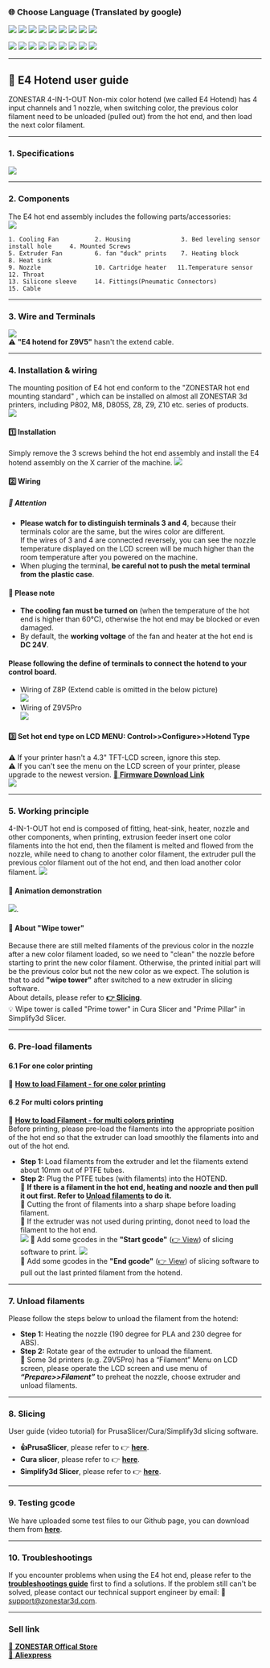 ### :globe_with_meridians: Choose Language (Translated by google)
[![](../../../lanpic/ES.png)](https://github-com.translate.goog/ZONESTAR3D/Upgrade-kit-guide/tree/main/HOTEND/E4%204-IN-1-OUT%20Non-Mixing%20Color%20Hotend/User_guide?_x_tr_sl=en&_x_tr_tl=es)
[![](../../../lanpic/FR.png)](https://github-com.translate.goog/ZONESTAR3D/Upgrade-kit-guide/tree/main/HOTEND/E4%204-IN-1-OUT%20Non-Mixing%20Color%20Hotend/User_guide?_x_tr_sl=en&_x_tr_tl=fr)
[![](../../../lanpic/PT.png)](https://github-com.translate.goog/ZONESTAR3D/Upgrade-kit-guide/tree/main/HOTEND/E4%204-IN-1-OUT%20Non-Mixing%20Color%20Hotend/User_guide?_x_tr_sl=en&_x_tr_tl=pt)
[![](../../../lanpic/DE.png)](https://github-com.translate.goog/ZONESTAR3D/Upgrade-kit-guide/tree/main/HOTEND/E4%204-IN-1-OUT%20Non-Mixing%20Color%20Hotend/User_guide?_x_tr_sl=en&_x_tr_tl=de)
[![](../../../lanpic/IT.png)](https://github-com.translate.goog/ZONESTAR3D/Upgrade-kit-guide/tree/main/HOTEND/E4%204-IN-1-OUT%20Non-Mixing%20Color%20Hotend/User_guide?_x_tr_sl=en&_x_tr_tl=it)
[![](../../../lanpic/PL.png)](https://github-com.translate.goog/ZONESTAR3D/Upgrade-kit-guide/tree/main/HOTEND/E4%204-IN-1-OUT%20Non-Mixing%20Color%20Hotend/User_guide?_x_tr_sl=en&_x_tr_tl=pl)
[![](../../../lanpic/RU.png)](https://github-com.translate.goog/ZONESTAR3D/Upgrade-kit-guide/tree/main/HOTEND/E4%204-IN-1-OUT%20Non-Mixing%20Color%20Hotend/User_guide?_x_tr_sl=en&_x_tr_tl=ru)
[![](../../../lanpic/BR.png)](https://github-com.translate.goog/ZONESTAR3D/Upgrade-kit-guide/tree/main/HOTEND/E4%204-IN-1-OUT%20Non-Mixing%20Color%20Hotend/User_guide?_x_tr_sl=en&_x_tr_tl=pt)
[![](../../../lanpic/GR.png)](https://github-com.translate.goog/ZONESTAR3D/Upgrade-kit-guide/tree/main/HOTEND/E4%204-IN-1-OUT%20Non-Mixing%20Color%20Hotend/User_guide?_x_tr_sl=en&_x_tr_tl=el)

[![](../../../lanpic/JP.png)](https://github-com.translate.goog/ZONESTAR3D/Upgrade-kit-guide/tree/main/HOTEND/E4%204-IN-1-OUT%20Non-Mixing%20Color%20Hotend/User_guide?_x_tr_sl=en&_x_tr_tl=ja)
[![](../../../lanpic/KR.png)](https://github-com.translate.goog/ZONESTAR3D/Upgrade-kit-guide/tree/main/HOTEND/E4%204-IN-1-OUT%20Non-Mixing%20Color%20Hotend/User_guide?_x_tr_sl=en&_x_tr_tl=ko)
[![](../../../lanpic/ID.png)](https://github-com.translate.goog/ZONESTAR3D/Upgrade-kit-guide/tree/main/HOTEND/E4%204-IN-1-OUT%20Non-Mixing%20Color%20Hotend/User_guide?_x_tr_sl=en&_x_tr_tl=id)
[![](../../../lanpic/TH.png)](https://github-com.translate.goog/ZONESTAR3D/Upgrade-kit-guide/tree/main/HOTEND/E4%204-IN-1-OUT%20Non-Mixing%20Color%20Hotend/User_guide?_x_tr_sl=en&_x_tr_tl=th)
[![](../../../lanpic/VN.png)](https://github-com.translate.goog/ZONESTAR3D/Upgrade-kit-guide/tree/main/HOTEND/E4%204-IN-1-OUT%20Non-Mixing%20Color%20Hotend/User_guide?_x_tr_sl=en&_x_tr_tl=vi)
[![](../../../lanpic/IL.png)](https://github-com.translate.goog/ZONESTAR3D/Upgrade-kit-guide/tree/main/HOTEND/E4%204-IN-1-OUT%20Non-Mixing%20Color%20Hotend/User_guide?_x_tr_sl=en&_x_tr_tl=iw)
[![](../../../lanpic/SA.png)](https://github-com.translate.goog/ZONESTAR3D/Upgrade-kit-guide/tree/main/HOTEND/E4%204-IN-1-OUT%20Non-Mixing%20Color%20Hotend/User_guide?_x_tr_sl=en&_x_tr_tl=ar)
[![](../../../lanpic/TR.png)](https://github-com.translate.goog/ZONESTAR3D/Upgrade-kit-guide/tree/main/HOTEND/E4%204-IN-1-OUT%20Non-Mixing%20Color%20Hotend/User_guide?_x_tr_sl=en&_x_tr_tl=tr)
[![](../../../lanpic/CN.png)](https://github-com.translate.goog/ZONESTAR3D/Upgrade-kit-guide/tree/main/HOTEND/E4%204-IN-1-OUT%20Non-Mixing%20Color%20Hotend/User_guide?_x_tr_sl=en&_x_tr_tl=zh-CN)

----
## :book: E4 Hotend user guide
ZONESTAR 4-IN-1-OUT Non-mix color hotend (we called E4 Hotend) has 4 input channels and 1 nozzle, when switching color, the previous color filament need to be unloaded (pulled out) from the hot end, and then load the next color filament.

----
### 1. Specifications
![](./E4-1.jpg)

----
### 2. Components
The E4 hot end assembly includes the following parts/accessories:    
![](./E4-2.jpg)
>
    1. Cooling Fan          2. Housing              3. Bed leveling sensor install hole     4. Mounted Screws                         
    5. Extruder Fan         6. fan "duck" prints    7. Heating block                        8. Heat sink                         
    9. Nozzle               10. Cartridge heater   11.Temperature sensor                    12. Throat        
    13. Silicone sleeve     14. Fittings(Pneumatic Connectors)                              15. Cable

----
### 3. Wire and Terminals
![](./E4-3.jpg)   
:warning: **"E4 hotend for Z9V5"** hasn't the extend cable.

----
### 4. Installation & wiring
The mounting position of E4 hot end conform to the "ZONESTAR hot end mounting standard" , which can be installed on almost all ZONESTAR 3d printers, including P802, M8, D805S, Z8, Z9, Z10 etc. series of products.   
![](./E4_size.jpg)   

#### :one: Installation
Simply remove the 3 screws behind the hot end assembly and install the E4 hotend assembly on the X carrier of the machine.
![](./E4-4.jpg)  

#### :two: Wiring
##### :loudspeaker: **Attention** 
- **Please watch for to distinguish terminals 3 and 4**, because their terminals  color are the same, but the wires color are different.    
If the wires of 3 and 4 are connected reversely, you can see the nozzle temperature displayed on the LCD screen will be much higher than the room temperature after you powered on the machine.
- When pluging the terminal, **be careful not to push the metal terminal from the plastic case**.     
#### :loudspeaker: **Please note**    
- **The cooling fan must be turned on** (when the temperature of the hot end is higher than 60°C), otherwise the hot end may be blocked or even damaged.  
 - By default, the **working voltage** of the fan and heater at the hot end is **DC 24V**. 
#### Please following the define of terminals to connect the hotend to your control board.
- Wiring of Z8P (Extend cable is omitted in the below picture)     
![](./E4_wiring_Z8P.jpg)  
- Wiring of Z9V5Pro     
![](./E4_wiring_Z9V5.jpg)  

#### :three: Set hot end type on LCD MENU: Control>>Configure>>Hotend Type
:warning: If your printer hasn't a 4.3" TFT-LCD screen, ignore this step.   
:warning: If you can't see the menu on the LCD screen of your printer, please upgrade to the newest version. [:link: **Firmware Download Link**](https://github.com/ZONESTAR3D/Firmware)    
![](./hotendtype-nonmix.jpg)  

----
### 5. Working principle
4-IN-1-OUT hot end is composed of fitting, heat-sink, heater, nozzle and other components, when printing, extrusion feeder insert one color filaments into the hot end, then the filament is melted and flowed from the nozzle, while need to chang to another color filament, the extruder pull the previous color filament out of the hot end, and then load another color filament. 
![](./E4-5.jpg)   
#### :movie_camera: Animation demonstration
![](./E4_principle.gif).   
#### :book: About "Wipe tower"  
Because there are still melted filaments of the previous color in the nozzle after a new color filament loaded, so we need to "clean" the nozzle before starting to print the new color filament. Otherwise, the printed initial part will be the previous color but not the new color as we expect. The solution is that to add **"wipe tower"** after switched to a new extruder in slicing software.    
About details, please refer to [**:point_right: Slicing**](#8-slicing).    
:bulb: Wipe tower is called "Prime tower" in Cura Slicer and "Prime Pillar" in Simplify3d Slicer. 

----
###  6. Pre-load filaments
#### 6.1 For one color printing
:movie_camera: [**How to load Filament - for one color printing**](https://youtu.be/6aTF5QnFhi4)
#### 6.2 For multi colors printing
:movie_camera: [**How to load Filament - for multi colors printing**](https://youtu.be/FyHrAMytlT8)      
Before printing, please pre-load the filaments into the appropriate position of the hot end so that the extruder can load smoothly the filaments into and out of the hot end.
- **Step 1:** Load filaments from the extruder and let the filaments extend about 10mm out of PTFE tubes.
- **Step 2:** Plug the PTFE tubes (with filaments) into the HOTEND.  
:pushpin: **If there is a filament in the hot end, heating and noozle and then pull it out first. Refer to [Unload filaments](#7-unload-filaments) to do it.**    
:pushpin: Cutting the front of filaments into a sharp shape before loading filament.     
:pushpin: If the extruder was not used during printing, donot need to load the filament to the hot end.   
![](./E4-6.jpg) 
:pushpin: Add some gcodes in the **"Start gcode"** ([:point_right: View](https://github.com/ZONESTAR3D/Slicing-Guide/blob/master/PrusaSlicer/Custom_Gcode.md#start-gcode)) of slicing software to print. 
![](./Preload_line.jpg)   
:pushpin: Add some gcodes in the **"End gcode"** ([:point_right: View](https://github.com/ZONESTAR3D/Slicing-Guide/blob/master/PrusaSlicer/Custom_Gcode.md#end-g-code)) of slicing software to pull out the last printed filament from the hotend.      

----
### 7. Unload filaments
Please follow the steps below to unload the filament from the hotend:
- **Step 1:** Heating the nozzle (190 degree for PLA and 230 degree for ABS).
- **Step 2:** Rotate gear of the extruder to unload the filament.   
:star2: Some 3d printers (e.g. Z9V5Pro) has a “Filament” Menu on LCD screen, please operate the LCD screen and use menu of ***“Prepare>>Filament”***  to preheat the nozzle, choose extruder and unload filaments.

----
### 8. Slicing
User guide (video tutorial) for PrusaSlicer/Cura/Simplify3d slicing software.   
- **:+1:PrusaSlicer**, please refer to :point_right: [**here**](https://github.com/ZONESTAR3D/Slicing-Guide/tree/master/PrusaSlicer#6-slicing-muti-color-for-e4-hotend).
- **Cura slicer**, please refer to :point_right: [**here**](https://github.com/ZONESTAR3D/Slicing-Guide/tree/master/cura).
- **Simplify3d Slicer**, please refer to :point_right: [**here**](https://github.com/ZONESTAR3D/Slicing-Guide/tree/master/Simplify3D#slicing-video-toturial-for-z9v5-with-e4-hotend).

----
### 9. Testing gcode
We have uploaded some test files to our Github page, you can download them from [**here**](../example/readme.md).

----
### 10. Troubleshootings
If you encounter problems when using the E4 hot end, please refer to the [**troubleshootings guide**](../FAQ/readme.md) first to find a solutions. If the problem still can't be solved, please contact our technical support engineer by email: :email: support@zonestar3d.com.

----
### Sell link
[:gift: **ZONESTAR Offical Store**](https://bit.ly/39qDtKp)     
[:gift: **Aliexpress**](https://www.aliexpress.com/item/1005002951777699.html)